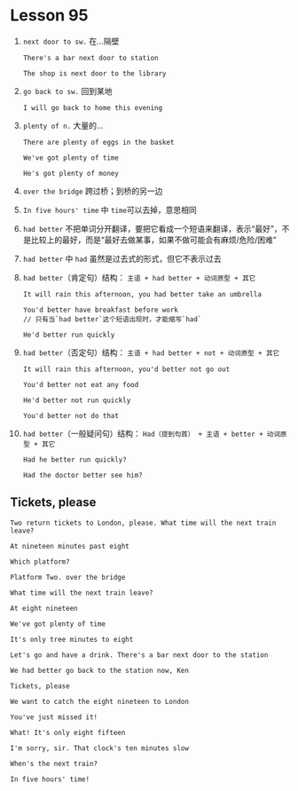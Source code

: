 # Lesson 95

1. `next door to sw.` 在...隔壁

   ```
   There's a bar next door to station

   The shop is next door to the library
   ```

2. `go back to sw.` 回到某地

   ```
   I will go back to home this evening
   ```

3. `plenty of n.` 大量的...

   ```
   There are plenty of eggs in the basket

   We've got plenty of time

   He's got plenty of money
   ```

4. `over the bridge` 跨过桥；到桥的另一边

5. `In five hours' time` 中 `time`可以去掉，意思相同

6. `had better` 不把单词分开翻译，要把它看成一个短语来翻译，表示“最好”，不是比较上的最好，而是“最好去做某事，如果不做可能会有麻烦/危险/困难”

7. `had better` 中 `had` 虽然是过去式的形式，但它不表示过去

8. `had better`（肯定句）结构： `主语 + had better + 动词原型 + 其它`

   ```
   It will rain this afternoon, you had better take an umbrella

   You'd better have breakfast before work
   // 只有当`had better`这个短语出现时，才能缩写`had`

   He'd better run quickly
   ```

9. `had better`（否定句）结构： `主语 + had better + not + 动词原型 + 其它`

   ```
   It will rain this afternoon, you'd better not go out

   You'd better not eat any food

   He'd better not run quickly

   You'd better not do that
   ```

10. `had better`（一般疑问句）结构： `Had（提到句首） + 主语 + better + 动词原型 + 其它`

    ```
    Had he better run quickly?

    Had the doctor better see him?

    ```

## Tickets, please

```
Two return tickets to London, please. What time will the next train leave?

At nineteen minutes past eight

Which platform?

Platform Two. over the bridge

What time will the next train leave?

At eight nineteen

We've got plenty of time

It's only tree minutes to eight

Let's go and have a drink. There's a bar next door to the station

We had better go back to the station now, Ken

Tickets, please

We want to catch the eight nineteen to London

You've just missed it!

What! It's only eight fifteen

I'm sorry, sir. That clock's ten minutes slow

When's the next train?

In five hours' time!
```
